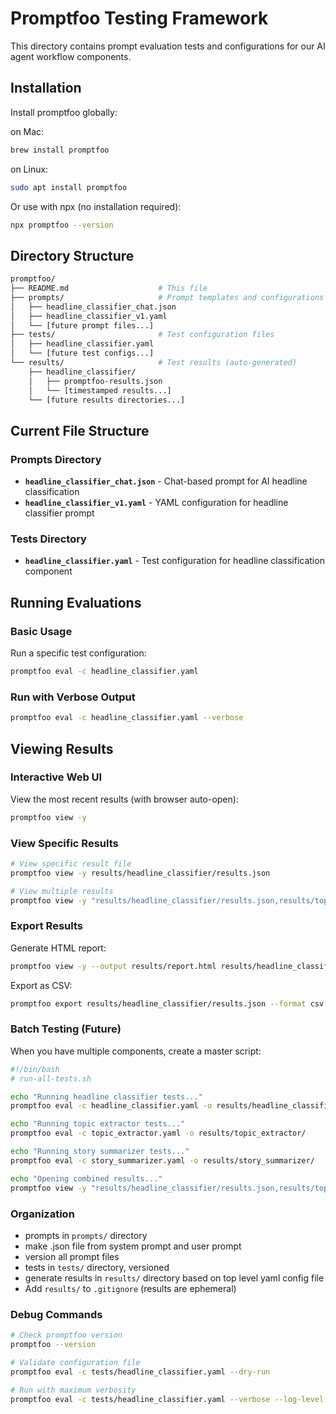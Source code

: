 # Promptfoo Testing Framework

This directory contains prompt evaluation tests and configurations for our AI agent workflow components.

## Installation

Install promptfoo globally:

on Mac:

```bash
brew install promptfoo
```

on Linux:

```bash
sudo apt install promptfoo
```

Or use with npx (no installation required):

```bash
npx promptfoo --version
```

## Directory Structure

```bash
promptfoo/
├── README.md                    # This file
├── prompts/                     # Prompt templates and configurations
│   ├── headline_classifier_chat.json
│   ├── headline_classifier_v1.yaml
│   └── [future prompt files...]
├── tests/                       # Test configuration files
│   ├── headline_classifier.yaml
│   └── [future test configs...]
└── results/                     # Test results (auto-generated)
    ├── headline_classifier/
    │   ├── promptfoo-results.json
    │   └── [timestamped results...]
    └── [future results directories...]
```

## Current File Structure

### Prompts Directory

- **`headline_classifier_chat.json`** - Chat-based prompt for AI headline classification
- **`headline_classifier_v1.yaml`** - YAML configuration for headline classifier prompt

### Tests Directory

- **`headline_classifier.yaml`** - Test configuration for headline classification component

## Running Evaluations

### Basic Usage

Run a specific test configuration:

```bash
promptfoo eval -c headline_classifier.yaml
```

### Run with Verbose Output

```bash
promptfoo eval -c headline_classifier.yaml --verbose
```

## Viewing Results

### Interactive Web UI

View the most recent results (with browser auto-open):

```bash
promptfoo view -y
```

### View Specific Results

```bash
# View specific result file
promptfoo view -y results/headline_classifier/results.json

# View multiple results
promptfoo view -y "results/headline_classifier/results.json,results/topic_extractor/results.json"
```

### Export Results

Generate HTML report:

```bash
promptfoo view -y --output results/report.html results/headline_classifier/results.json
```

Export as CSV:

```bash
promptfoo export results/headline_classifier/results.json --format csv
```

### Batch Testing (Future)

When you have multiple components, create a master script:

```bash
#!/bin/bash
# run-all-tests.sh

echo "Running headline classifier tests..."
promptfoo eval -c headline_classifier.yaml -o results/headline_classifier/

echo "Running topic extractor tests..."
promptfoo eval -c topic_extractor.yaml -o results/topic_extractor/

echo "Running story summarizer tests..."
promptfoo eval -c story_summarizer.yaml -o results/story_summarizer/

echo "Opening combined results..."
promptfoo view -y "results/headline_classifier/results.json,results/topic_extractor/results.json,results/story_summarizer/results.json"
```

### Organization

- prompts in `prompts/` directory
- make .json file from system prompt and user prompt
- version all prompt files
- tests in `tests/` directory, versioned
- generate results in `results/` directory based on top level yaml config file
- Add `results/` to `.gitignore` (results are ephemeral)

### Debug Commands

```bash
# Check promptfoo version
promptfoo --version

# Validate configuration file
promptfoo eval -c tests/headline_classifier.yaml --dry-run

# Run with maximum verbosity
promptfoo eval -c tests/headline_classifier.yaml --verbose --log-level debug
```
